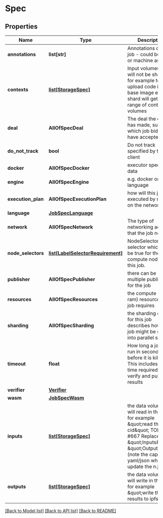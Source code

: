 # Spec

## Properties
Name | Type | Description | Notes
------------ | ------------- | ------------- | -------------
**annotations** | **list[str]** | Annotations on the job - could be user or machine assigned | [optional]
**contexts** | [**list[StorageSpec]**](StorageSpec.md) | Input volumes that will not be sharded for example to upload code into a base image every shard will get the full range of context volumes | [optional]
**deal** | **AllOfSpecDeal** | The deal the client has made, such as which job bids they have accepted. | [optional]
**do_not_track** | **bool** | Do not track specified by the client | [optional]
**docker** | **AllOfSpecDocker** | executor specific data | [optional]
**engine** | **AllOfSpecEngine** | e.g. docker or language | [optional]
**execution_plan** | **AllOfSpecExecutionPlan** | how will this job be executed by nodes on the network | [optional]
**language** | [**JobSpecLanguage**](JobSpecLanguage.md) |  | [optional]
**network** | **AllOfSpecNetwork** | The type of networking access that the job needs | [optional]
**node_selectors** | [**list[LabelSelectorRequirement]**](LabelSelectorRequirement.md) | NodeSelectors is a selector which must be true for the compute node to run this job. | [optional]
**publisher** | **AllOfSpecPublisher** | there can be multiple publishers for the job | [optional]
**resources** | **AllOfSpecResources** | the compute (cpu, ram) resources this job requires | [optional]
**sharding** | **AllOfSpecSharding** | the sharding config for this job describes how the job might be split up into parallel shards | [optional]
**timeout** | **float** | How long a job can run in seconds before it is killed. This includes the time required to run, verify and publish results | [optional]
**verifier** | [**Verifier**](Verifier.md) |  | [optional]
**wasm** | [**JobSpecWasm**](JobSpecWasm.md) |  | [optional]
**inputs** | [**list[StorageSpec]**](StorageSpec.md) | the data volumes we will read in the job for example \&quot;read this ipfs cid\&quot; TODO: #667 Replace with \&quot;Inputs\&quot;, \&quot;Outputs\&quot; (note the caps) for yaml/json when we update the n.js file | [optional]
**outputs** | [**list[StorageSpec]**](StorageSpec.md) | the data volumes we will write in the job for example \&quot;write the results to ipfs\&quot; | [optional]

[[Back to Model list]](../README.md#documentation-for-models) [[Back to API list]](../README.md#documentation-for-api-endpoints) [[Back to README]](../README.md)
